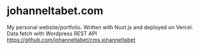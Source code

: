 # johanneltabet.com

My personal website/portfolio. Written with Nuxt.js and deployed on Vercel.
Data fetch with Wordpress REST API https://github.com/johanneltabet/cms.johanneltabet
